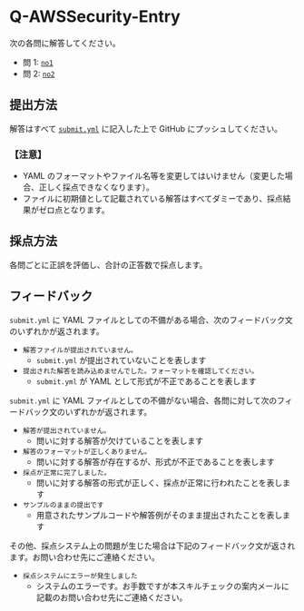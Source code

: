 # Q-AWSSecurity-Entry

次の各問に解答してください。

- 問 1: [`no1`](no1/README.md)
- 問 2: [`no2`](no2/README.md)

## 提出方法

解答はすべて [`submit.yml`](submit.yml) に記入した上で GitHub にプッシュしてください。

### 【注意】

- YAML のフォーマットやファイル名等を変更してはいけません（変更した場合、正しく採点できなくなります）。
- ファイルに初期値として記載されている解答はすべてダミーであり、採点結果がゼロ点となります。

## 採点方法

各問ごとに正誤を評価し、合計の正答数で採点します。

## フィードバック

`submit.yml` に YAML ファイルとしての不備がある場合、次のフィードバック文のいずれかが返されます。

* `解答ファイルが提出されていません。`
  * `submit.yml` が提出されていないことを表します
* `提出された解答を読み込めませんでした。フォーマットを確認してください。`
  * `submit.yml` が YAML として形式が不正であることを表します

`submit.yml` に YAML ファイルとしての不備がない場合、各問に対して次のフィードバック文のいずれかが返されます。

* `解答が提出されていません。`
  * 問いに対する解答が欠けていることを表します
* `解答のフォーマットが正しくありません。`
  * 問いに対する解答が存在するが、形式が不正であることを表します
* `採点が正常に完了しました。`
  * 問いに対する解答の形式が正しく、採点が正常に行われたことを表します
* `サンプルのままの提出です`
  * 用意されたサンプルコードや解答例がそのまま提出されたことを表します

その他、採点システム上の問題が生じた場合は下記のフィードバック文が返されます。お問い合わせ先にご連絡ください。

* `採点システムにエラーが発生しました`
  * システムのエラーです。お手数ですが本スキルチェックの案内メールに記載のお問い合わせ先にご連絡ください。

